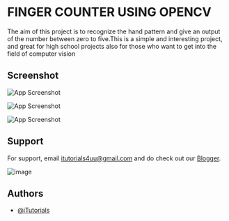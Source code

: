 
# FINGER COUNTER USING OPENCV

The aim of this project is to recognize the hand pattern and give
an output of the number between zero to five.This is a simple and
interesting project, and great for high school projects also for 
those who want to get into the field of computer vision
## Screenshot

![App Screenshot](https://lh3.googleusercontent.com/-EBzvF381KX4/YUXX80LeLEI/AAAAAAAAAAk/V9Pn0plAjOkoLbpm-GFHL5PAg7GaArO2wCLcBGAsYHQ/w400-h316/image.png)

![App Screenshot](https://lh3.googleusercontent.com/-pDlrP7bjGVo/YUXLagTrdWI/AAAAAAAAAAc/0YHwpm-T4jMp8vBjgaxXGXugFpDtrrQTQCLcBGAsYHQ/w668-h372/image.png)

![App Screenshot](https://lh3.googleusercontent.com/-_ddtoLqRPCw/YUXHZW1rcRI/AAAAAAAAAAU/UfrX8825BFYfHfe7o1iyOE69JAM0edRZgCLcBGAsYHQ/w648-h337/image.png)
## Support

For support, email itutorials4uu@gmail.com and do check out our [Blogger](https://itutorialsforu.blogspot.com/).

  ![image](https://www.linkpicture.com/q/IMG_4771.png)
    
## Authors

- [@iTutorials](https://github.com/iTutorials4u/PROJECTS.git)

  
